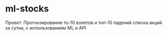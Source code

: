 # ml-stocks
Проект: Прогнозирование то-10 взлетов и топ-10 падений списка акций за сутки, с использованием ML и API
